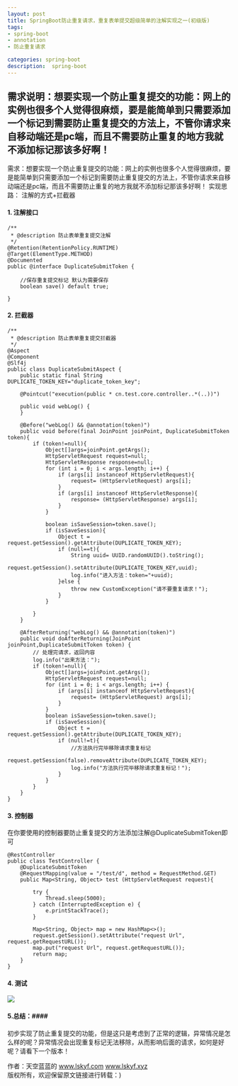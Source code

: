 ```yaml
---
layout: post
title: SpringBoot防止重复请求，重复表单提交超级简单的注解实现之一(初级版)
tags:
- spring-boot 
- annotation
- 防止重复请求

categories: spring-boot 
description:  spring-boot 
---
```

##  需求说明：想要实现一个防止重复提交的功能：网上的实例也很多个人觉得很麻烦，要是能简单到只需要添加一个标记到需要防止重复提交的方法上，不管你请求来自移动端还是pc端，而且不需要防止重复的地方我就不添加标记那该多好啊！
<!-- more -->


需求：想要实现一个防止重复提交的功能：网上的实例也很多个人觉得很麻烦，要是能简单到只需要添加一个标记到需要防止重复提交的方法上，不管你请求来自移动端还是pc端，而且不需要防止重复的地方我就不添加标记那该多好啊！
实现思路：
注解的方式+拦截器
#### 1. 注解接口 #### 
```
/**
 * @description 防止表单重复提交注解
 */
@Retention(RetentionPolicy.RUNTIME)
@Target(ElementType.METHOD)
@Documented
public @interface DuplicateSubmitToken {

    //保存重复提交标记 默认为需要保存
    boolean save() default true;

}
```

#### 2. 拦截器 #### 

```
/**
 * @description 防止表单重复提交拦截器
 */
@Aspect
@Component
@Slf4j
public class DuplicateSubmitAspect {
    public static final String  DUPLICATE_TOKEN_KEY="duplicate_token_key";

    @Pointcut("execution(public * cn.test.core.controller..*(..))")

    public void webLog() {
    }

    @Before("webLog() && @annotation(token)")
    public void before(final JoinPoint joinPoint, DuplicateSubmitToken token){
        if (token!=null){
            Object[]args=joinPoint.getArgs();
            HttpServletRequest request=null;
            HttpServletResponse response=null;
            for (int i = 0; i < args.length; i++) {
                if (args[i] instanceof HttpServletRequest){
                    request= (HttpServletRequest) args[i];
                }
                if (args[i] instanceof HttpServletResponse){
                    response= (HttpServletResponse) args[i];
                }
            }

            boolean isSaveSession=token.save();
            if (isSaveSession){
                Object t = request.getSession().getAttribute(DUPLICATE_TOKEN_KEY);
                if (null==t){
                    String uuid= UUID.randomUUID().toString();
                    request.getSession().setAttribute(DUPLICATE_TOKEN_KEY,uuid);
                    log.info("进入方法：token="+uuid);
                }else {
                    throw new CustomException("请不要重复请求！");
                }
            }

        }
    }

    @AfterReturning("webLog() && @annotation(token)")
    public void doAfterReturning(JoinPoint joinPoint,DuplicateSubmitToken token) {
        // 处理完请求，返回内容
        log.info("出来方法：");
        if (token!=null){
            Object[]args=joinPoint.getArgs();
            HttpServletRequest request=null;
            for (int i = 0; i < args.length; i++) {
                if (args[i] instanceof HttpServletRequest){
                    request= (HttpServletRequest) args[i];
                }
            }
            boolean isSaveSession=token.save();
            if (isSaveSession){
                Object t = request.getSession().getAttribute(DUPLICATE_TOKEN_KEY);
                if (null!=t){
                    //方法执行完毕移除请求重复标记
                    request.getSession(false).removeAttribute(DUPLICATE_TOKEN_KEY);
                    log.info("方法执行完毕移除请求重复标记！");
                }
            }
        }
    }
}
```

#### 3. 控制器 #### 
在你要使用的控制器要防止重复提交的方法添加注解@DuplicateSubmitToken即可

```
@RestController
public class TestController {
    @DuplicateSubmitToken
    @RequestMapping(value = "/test/d", method = RequestMethod.GET)
    public Map<String, Object> test (HttpServletRequest request){

        try {
            Thread.sleep(5000);
        } catch (InterruptedException e) {
            e.printStackTrace();
        }

        Map<String, Object> map = new HashMap<>();
        request.getSession().setAttribute("request Url", request.getRequestURL());
        map.put("request Url", request.getRequestURL());
        return map;
    }
}
```

#### 4. 测试 #### 

<img src="{{ site.assets }}/images/2018-05-31/2018053111194299.png"/>


#### 5.总结：#### 

初步实现了防止重复提交的功能，但是这只是考虑到了正常的逻辑，异常情况是怎么样的呢？异常情况会出现重复标记无法移除，从而影响后面的请求，如何是好呢？请看下一个版本！

作者：天空蓝蓝的  www.lskyf.com   www.lskyf.xyz  
版权所有，欢迎保留原文链接进行转载：)